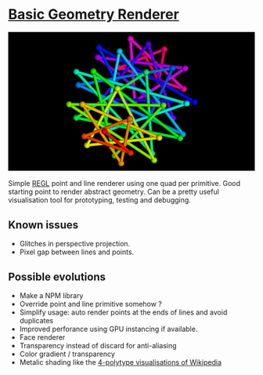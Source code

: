 # [Basic Geometry Renderer](https://clementcariou.github.io/Basic-Geometry-Renderer/build.html)

[![Screenshot](screenshot.PNG)](https://clementcariou.github.io/Basic-Geometry-Renderer/build.html)

Simple [REGL](https://github.com/regl-project/regl) point and line renderer using one quad per primitive. Good starting point to render abstract geometry. Can be a pretty useful visualisation tool for prototyping, testing and debugging.

## Known issues

- Glitches in perspective projection.
- Pixel gap between lines and points.

## Possible evolutions

- Make a NPM library
- Override point and line primitive somehow ?
- Simplify usage: auto render points at the ends of lines and avoid duplicates
- Improved perforance using GPU instancing if available.
- Face renderer
- Transparency instead of discard for anti-aliasing
- Color gradient / transparency
- Metalic shading like the [4-polytype visualisations of Wikipedia](https://en.wikipedia.org/wiki/Regular_4-polytope#Visualization)
